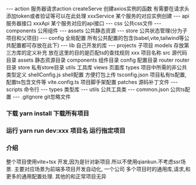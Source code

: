 --- action      服务器请求action 
        createServe 创建axios实例的函数  有需要在请求头添加token或者验证等可以在此处理
        xxxService  某个服务的对应实例创建 
--- api         服务器接口
        xxxApi      某个服务对应的api接口
--- css         公共css文件
--- components  公用组件
--- assets      公共静态资源
--- store       公共状态管理(分为子项目和父项目)
--- config      全局配置 所有公共配置的包含(babel,vite,tailwind等公共配置都可存放在此下)
--- lib         自己开发的库
--- projects    子项目
        models 存放第三方库的定义补充 放在这里的目的是匹配ts的查找规则
        xxx    项目名称
            src 源代码目录
                assets 静态资源目录
                components 组件目录
                config 配置目录
                router router目录
                store  私有store目录
                utils  工具库
                views  页面库
            types 项目中所需的非公共类型定义
            shellConfig.js shell配置  方便打包上传
            tsconfig.json  项目私有ts配置,配置ts包含文件等
            vite.config.ts 项目脚手架配置
            patches 源码补丁文件
--- scripts     命令行
--- types       类型库
--- utils       公共工具类
--- common.json 公共ts配置
--- .gitgnore   git忽略文件 
### 下载  yarn install  下载所有项目
### 运行  yarn run dev:xxx 项目名  运行指定项目
### 介绍
整个项目使用vite+tsx 开发,因为是针对新项目.所以不使用qiankun.不考虑ssr场景.
主要对应场景为前端多项目开发自动化,
一个公司 多个项目时的通用库,请求,和更多的通用配置处理.
其他的和正常项目无异